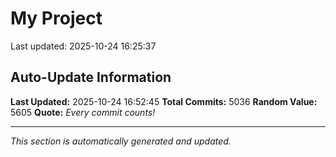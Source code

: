 # My Project


Last updated: 2025-10-24 16:25:37



















































































































































































































































































































































































































































































































































































































































































































































































































































































































































































































































































































































































































































































































































































































































































































































































































































































































































































































































































































































































































































































































































































































































































































































































































































































































































































































































































































































































































































































































































































































































































































































































































































































































































































































































































































































































































































































































































































































































































































































































































































































































































































































































































































































































































































































































































































































































































































































































































































































































































































































































































































































































































































































































































































































































































































































































































































## Auto-Update Information

**Last Updated:** 2025-10-24 16:52:45
**Total Commits:** 5036
**Random Value:** 5605
**Quote:** _Every commit counts!_

---
_This section is automatically generated and updated._